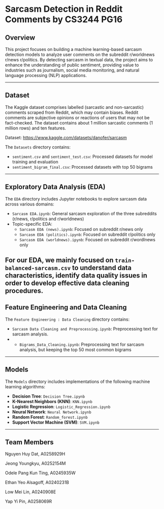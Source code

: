 # Sarcasm Detection in Reddit Comments by CS3244 PG16

## Overview
This project focuses on building a machine learning-based sarcasm detection models to analyze user comments on the subreddit r/worldnews r/news r/politics. By detecting sarcasm in textual data, the project aims to enhance the understanding of public sentiment, providing value to industries such as journalism, social media monitoring, and natural language processing (NLP) applications. 

---

## Dataset
The Kaggle dataset comprises labelled (sarcastic and non-sarcastic) comments scraped from Reddit, which may contain biases. Reddit comments are subjective opinions or reactions of users that may not be fact-checked. The dataset contains about 1 million sarcastic comments (1 million rows) and ten features. 

Dataset: https://www.kaggle.com/datasets/danofer/sarcasm

The `Datasets` directory contains:
- `sentiment.csv` and `sentiment_test.csv`: Processed datasets for model training and evaluation
- `sentiment_bigram_final.csv`: Processed datasets with top 50 bigrams

---

## Exploratory Data Analysis (EDA)

The `EDA` directory includes Jupyter notebooks to explore sarcasm data across various domains:
- `Sarcasm EDA.ipynb`: General sarcasm exploration of the three subreddits (r/news, r/politics and r/worldnews)
- Topic-specific EDA: 
  - `Sarcasm EDA (news).ipynb`: Focused on subreddit r/news only
  - `Sarcasm EDA (politics).ipynb`: Focused on subreddit r/politics only
  - `Sarcasm EDA (worldnews).ipynb`: Focused on subreddit r/wordlnews only

For our EDA, we mainly focused on `train-balanced-sarcasm.csv` to understand data characteristics, identify data quality issues in order to develop effective data cleaning procedures. 
---

## Feature Engineering and Data Cleaning

The `Feature Engineering : Data Cleaning` directory contains:
- `Sarcasm Data Cleaning and Preprocessing.ipynb`: Preprocessing text for sarcasm analysis.
- - `Bigrams_Data_Cleaning.ipynb`: Preprocessing text for sarcasm analysis, but keeping the top 50 most common bigrams

---

## Models

The `Models` directory includes implementations of the following machine learning algorithms:
- **Decision Tree**: `Decision Tree.ipynb`
- **K-Nearest Neighbors (KNN)**: `KNN.ipynb`
- **Logistic Regression**: `Logistic_Regression.ipynb`
- **Neural Network**: `Neural Network.ipynb`
- **Random Forest**: `Random_forest.ipynb`
- **Support Vector Machine (SVM)**: `SVM.ipynb`

---

## Team Members
Nguyen Huy Dat, A0258929H

Jeong Youngkyu, A0252154M

Odele Pang Kun Ting, A0245935W

Ethan Yeo Alsagoff, A0240231B

Low Mei Lin, A0240908E

Yap Yi Pin, A0258069R


